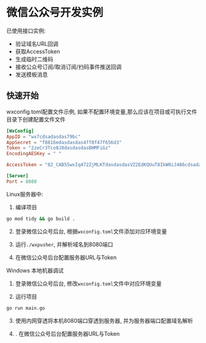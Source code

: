 # 微信公众号开发实例

已使用接口实例:
- 验证域名URL回调
- 获取AccessToken
- 生成临时二维码
- 接收公众号订阅/取消订阅/扫码事件推送回调
- 发送模板消息

## 快速开始

wxconfig.toml配置文件示例, 如果不配置环境变量,那么应该在项目或可执行文件目录下创建配置文件文件

```toml
[WxConfig]
AppID = "wx7cdsadasdas79bc"
AppSecret = "f8816edasdasdas4ff8f47f656d3"
Token = "2zeCr3Tco8J8dasdasdasBHMFiGz"
EncodingAESKey = " "

AccessToken = "82_CAB55wxIq472ZjMLKTdasdasdasVZ2EdKQUuT8IkW0iJ486cdsadasdasUt_JDzA30X-6kLM5ygEFYZgAHATMN"

[Server]
Port = 8080
```

Linux服务器中: 
1. 编译项目
```sh
go mod tidy && go build .
```
2. 登录微信公众号后台, 根据`wxconfig.toml`文件添加对应环境变量

3. 运行`./wxpusher`, 并解析域名到8080端口

4. 在微信公众号后台配置服务器URL与Token


Windows 本地机器调试
1. 登录微信公众号后台, 修改`wxconfig.toml`文件中对应环境变量

2. 运行项目
```sh
go run main.go
```
3. 使用内网穿透将本机8080端口穿透到服务器, 并为服务器端口配置域名解析

4. . 在微信公众号后台配置服务器URL与Token
